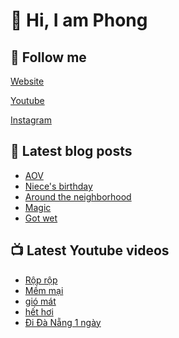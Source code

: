 # 👋 Hi, I am Phong

## 🔗 Follow me

[Website](https://phongever.xyz "Website")

[Youtube](https://www.youtube.com/@phongever "Youtube")

[Instagram](https://www.instagram.com/phongever "Instagram")

## 📝 Latest blog posts

<!-- BLOG-POST-LIST:START -->
- [AOV](https://phongever.xyz/blog/aov/)
- [Niece&#39;s birthday](https://phongever.xyz/blog/nieces-birthday/)
- [Around the neighborhood](https://phongever.xyz/blog/around-the-neighborhood/)
- [Magic](https://phongever.xyz/blog/magic/)
- [Got wet](https://phongever.xyz/blog/got-wet/)
<!-- BLOG-POST-LIST:END -->

## 📺 Latest Youtube videos

<!-- YOUTUBE-VIDEO-LIST:START -->
- [Rộp rộp](https://www.youtube.com/watch?v=8QK58Uu9FVs)
- [Mềm mại](https://www.youtube.com/watch?v=ESMpN_l7Ros)
- [gió mát](https://www.youtube.com/watch?v=GtJ3VchAlYE)
- [hết hơi](https://www.youtube.com/watch?v=Iz2uM7V4XHM)
- [Đi Đà Nẵng 1 ngày](https://www.youtube.com/watch?v=WB6lnUD6ncg)
<!-- YOUTUBE-VIDEO-LIST:END -->
